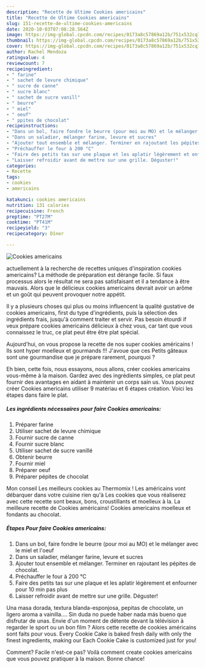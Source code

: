 ```yaml
---
description: "Recette de Ultime Cookies americains"
title: "Recette de Ultime Cookies americains"
slug: 151-recette-de-ultime-cookies-americains
date: 2020-10-03T07:08:28.564Z
image: https://img-global.cpcdn.com/recipes/0173a8c57869a12b/751x532cq70/cookies-americains-photo-principale-de-la-recette.jpg
thumbnail: https://img-global.cpcdn.com/recipes/0173a8c57869a12b/751x532cq70/cookies-americains-photo-principale-de-la-recette.jpg
cover: https://img-global.cpcdn.com/recipes/0173a8c57869a12b/751x532cq70/cookies-americains-photo-principale-de-la-recette.jpg
author: Rachel Mendoza
ratingvalue: 4
reviewcount: 7
recipeingredient:
- " farine"
- " sachet de levure chimique"
- " sucre de canne"
- " sucre blanc"
- " sachet de sucre vanill"
- " beurre"
- " miel"
- " oeuf"
- " ppites de chocolat"
recipeinstructions:
- "Dans un bol, faire fondre le beurre (pour moi au MO) et le mélanger avec le miel et l&#39;oeuf"
- "Dans un saladier, mélanger farine, levure et sucres"
- "Ajouter tout ensemble et mélanger. Terminer en rajoutant les pépites de chocolat."
- "Préchauffer le four à 200 °C"
- "Faire des petits tas sur une plaque et les aplatir légèrement et enfourner pour 10 min pas plus"
- "Laisser refroidir avant de mettre sur une grille. Déguster!"
categories:
- Recette
tags:
- cookies
- americains

katakunci: cookies americains 
nutrition: 131 calories
recipecuisine: French
preptime: "PT27M"
cooktime: "PT41M"
recipeyield: "3"
recipecategory: Dîner

---
```



![Cookies americains](https://img-global.cpcdn.com/recipes/0173a8c57869a12b/751x532cq70/cookies-americains-photo-principale-de-la-recette.jpg)

actuellement à la recherche de recettes uniques d'inspiration cookies americains? La méthode de préparation est dérange facile. Si faux processus alors le résultat ne sera pas satisfaisant et il a tendance à être mauvais. Alors que le délicieux cookies americains devrait avoir un arôme et un goût qui peuvent provoquer notre appétit.

Il y a plusieurs choses qui plus ou moins influencent la qualité gustative de cookies americains, first du type d'ingrédients, puis la sélection des ingrédients frais, jusqu'à comment traiter et servir. Pas besoin étourdi if veux prépare cookies americains délicieux à chez vous, car tant que vous connaissez le truc, ce plat peut être être plat spécial.

Aujourd&#39;hui, on vous propose la recette de nos super cookies américains ! Ils sont hyper moelleux et gourmands !!! J&#39;avoue que ces Petits gâteaux sont une gourmandise que je prépare rarement, pourquoi ?


Eh bien, cette fois, nous essayons, nous allons, créer cookies americains vous-même à la maison. Gardez avec des ingrédients simples, ce plat peut fournir des avantages en aidant à maintenir un corps sain us. Vous pouvez créer Cookies americains utiliser 9 matériau et 6 étapes création. Voici les étapes dans faire le plat.

<!--inarticleads1-->

##### Les ingrédients nécessaires pour faire Cookies americains:

1. Préparer  farine
1. Utiliser  sachet de levure chimique
1. Fournir  sucre de canne
1. Fournir  sucre blanc
1. Utiliser  sachet de sucre vanillé
1. Obtenir  beurre
1. Fournir  miel
1. Préparer  oeuf
1. Préparer  pépites de chocolat


Mon conseil  Les meilleurs cookies au Thermomix ! Les américains vont débarquer dans votre cuisine rien qu&#39;à Les cookies que vous réaliserez avec cette recette sont beaux, bons, croustillants et moelleux à la. La meilleure recette de Cookies américains! Cookies americains moelleux et fondants au chocolat. 

<!--inarticleads2-->

##### Étapes Pour faire Cookies americains:

1. Dans un bol, faire fondre le beurre (pour moi au MO) et le mélanger avec le miel et l&#39;oeuf
1. Dans un saladier, mélanger farine, levure et sucres
1. Ajouter tout ensemble et mélanger. Terminer en rajoutant les pépites de chocolat.
1. Préchauffer le four à 200 °C
1. Faire des petits tas sur une plaque et les aplatir légèrement et enfourner pour 10 min pas plus
1. Laisser refroidir avant de mettre sur une grille. Déguster!


Una masa dorada, textura blanda-esponjosa, pepitas de chocolate, un ligero aroma a vainilla…. Sin duda no puede haber nada más bueno que disfrutar de unas. Envie d&#39;un moment de détente devant la télévision à regarder le sport ou un bon film ? Alors cette recette de cookies américains sont faits pour vous. Every Cookie Cake is baked fresh daily with only the finest ingredients, making our Each Cookie Cake is customized just for you! 


Comment? Facile n'est-ce pas? Voilà comment create cookies americains que vous pouvez pratiquer à la maison. Bonne chance!
